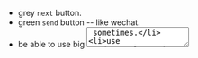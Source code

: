 - grey `next` button.
- green `send` button -- like wechat.
- be able to use big <textarea> sometimes.
- use `result` to subst pattern variables in body.
- local variable in `ReturnEntry`.
- ws and filewatcher.
- per frame schema.
# style
- css for ReaderComment frame and <textarea>
- css for ReaderInput frame and <textarea>
# report on im products
# little
- hand written xml lexer.
  - build xml Node from token by a stack machine.
# test
- use cypress to test control flow.
# error handling
- handle frame parsing error in a general way.
- [maybe] handle `Env.next` error.
# layout
- `Nav` for navigation -- table of contents, jump to chapters.
# content
- finish chapter 1
# 教学法调查报告。
- 考虑 little book 与所实现的语言之间的关系，
  little book 好像在于给每部分实现代码写测试用例。
  - 并且用到了某个解释范式。
# dialog & im-app ux
- make the dialog looks like im apps.
# canvas
- 涂抹果酱的地方给一个 canvas 画板。
# dialog gen
- 可以生成解释程序运行的对话（程序，参数 -- 对话）。
# for reader
- reader login.
- session to record reading progress.
- let reader answer first, then show the answer.
# menu
- left `status` button -- click for menu.
# export
- right `export` button.
- export new commented books.
# deploy
- fix heroku file.
